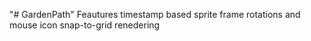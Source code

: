 "# GardenPath" 
Feautures timestamp based sprite frame rotations and mouse icon snap-to-grid renedering
